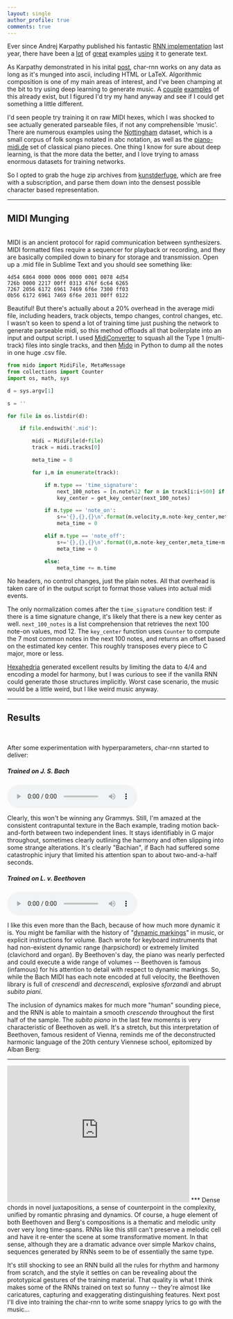 ```yaml
---
layout: single
author_profile: true
comments: true
---
```


Ever since Andrej Karpathy published his fantastic [RNN implementation](https://github.com/karpathy/char-rnn) last year, there have been a [lot](https://medium.com/@samim/obama-rnn-machine-generated-political-speeches-c8abd18a2ea0#.o3mgc438b) of [great](https://www.gwern.net/RNN%20metadata) examples  [using](https://www.csail.mit.edu/deepdrumpf) it to generate text. 

As Karpathy demonstrated in his inital [post](http://karpathy.github.io/2015/05/21/rnn-effectiveness/), char-rnn works on any data as long as it's munged into ascii, including HTML or LaTeX. Algorithmic composition is one of my main areas of interest, and I've been champing at the bit to try using deep learning to generate music. A [couple](https://maraoz.com/2016/02/02/abc-rnn/) [examples](http://www.hexahedria.com/2015/08/03/composing-music-with-recurrent-neural-networks/) of this already exist, but I figured I'd try my hand anyway and see if I could get something a little different. 

I'd seen people try training it on raw MIDI hexes, which I was shocked to see actually generated parseable files, if not any comprehensible 'music'. There are numerous examples using the [Nottingham](http://abc.sourceforge.net/NMD/) dataset, which is a small corpus of folk songs notated in abc notation, as well as the [piano-midi.de](http://www.piano-midi.de) set of classical piano pieces. One thing I know for sure about deep learning, is that the more data the better, and I love trying to amass enormous datasets for training networks.

So I opted to grab the huge zip archives from [kunstderfuge](http://www.kunstderfuge.com), which are free with a subscription, and parse them down into the densest possible character based representation. 

***

## MIDI Munging ##
<br/>
MIDI is an ancient protocol for rapid communication between synthesizers. MIDI formatted files require a sequencer for playback or recording, and they are basically compiled down to binary for storage and transmission. Open up a .mid file in Sublime Text and you should see something like:

```
4d54 6864 0000 0006 0000 0001 0078 4d54
726b 0000 2217 00ff 0313 476f 6c64 6265
7267 2056 6172 6961 7469 6f6e 7300 ff03
0b56 6172 6961 7469 6f6e 2031 00ff 0122
```

Beautiful! But there's actually about a 20% overhead in the average midi file, including headers, track objects, tempo changes, control changes, etc. I wasn't so keen to spend a lot of training time just pushing the network to generate parseable midi, so this method offloads all that boilerplate into an input and output script. I used [MidiConverter](http://www.jsresources.org/examples/MidiConverter.html) to squash all the Type 1 (multi-track) files into single tracks, and then [Mido](https://mido.readthedocs.io/en/latest/) in Python to dump all the notes in one huge .csv file.

```python
from mido import MidiFile, MetaMessage
from collections import Counter
import os, math, sys

d = sys.argv[1]

s = ''

for file in os.listdir(d):

	if file.endswith('.mid'):

		midi = MidiFile(d+file)
		track = midi.tracks[0]

		meta_time = 0

		for i,m in enumerate(track):

			if m.type == 'time_signature':
				next_100_notes = [n.note%12 for n in track[i:i+500] if n.type=='note_on'][:100]
				key_center = get_key_center(next_100_notes)

			if m.type == 'note_on':
				s+='{},{},{}\n'.format(m.velocity,m.note-key_center,meta_time+m.time)
				meta_time = 0

			elif m.type == 'note_off':
				s+='{},{},{}\n'.format(0,m.note-key_center,meta_time+m.time)
				meta_time = 0

			else:
				meta_time += m.time

```

No headers, no control changes, just the plain notes. All that overhead is taken care of in the output script to format those values into actual midi events. 

The only normalization comes after the `time_signature` condition test: if there is a time signature change, it's likely that there is a new key center as well. `next_100_notes` is a list comprehension that retrieves the next 100 note-on values, mod 12. The `key_center` function uses `Counter` to compute the 7 most common notes in the next 100 notes, and returns an offset based on the estimated key center. This roughly transposes every piece to C major, more or less. 

[Hexahedria](http://www.hexahedria.com/2015/08/03/composing-music-with-recurrent-neural-networks/) generated excellent results by limiting the data to 4/4 and encoding a model for harmony, but I was curious to see if the vanilla RNN could generate those structures implicitly. Worst case scenario, the music would be a little weird, but I like weird music anyway.

***

## Results ##
<br/>

After some experimentation with hyperparameters, char-rnn started to deliver:

##### Trained on J. S. Bach #####
<audio id='bach' src='../assets/data/JSB.wav' controls></audio>

Clearly, this won't be winning any Grammys. Still, I'm amazed at the consistent contrapuntal texture in the Bach example, trading motion back-and-forth between two independent lines. It stays identifiably in G major throughout, sometimes clearly outlining the harmony and often slipping into some strange alterations. It's clearly "Bachian", if Bach had suffered some catastrophic injury that limited his attention span to about two-and-a-half seconds.

##### Trained on L. v. Beethoven #####
<audio id='lvb' src='../assets/data/LVB.wav' controls></audio>

I like this even more than the Bach, because of how much more dynamic it is. You might be familiar with the history of "[dynamic markings](https://en.wikipedia.org/wiki/Dynamics_(music)#Relative_loudness)" in music, or explicit instructions for volume. Bach wrote for keyboard instruments that had non-existent dynamic range (harpsichord) or extremely limited (clavichord and organ). By Beethoven's day, the piano was nearly perfected and could execute a wide range of volumes -- Beethoven is famous (infamous) for his attention to detail with respect to dynamic markings. So, while the Bach MIDI has each note encoded at full velocity, the Beethoven library is full of *crescendi* and *decrescendi*, explosive *sforzandi* and abrupt *subito piani*.

The inclusion of dynamics makes for much more "human" sounding piece, and the RNN is able to maintain a smooth *crescendo* throughout the first half of the sample. The *subito piano* in the last few moments is very characteristic of Beethoven as well. It's a stretch, but this interpretation of Beethoven, famous resident of Vienna, reminds me of the deconstructed harmonic language of the 20th century Viennese school, epitomized by Alban Berg:

***
<iframe width="420" height="315" src="https://www.youtube.com/embed/G7LzU9hnM6Y" frameborder="0" allowfullscreen></iframe>
***
Dense chords in novel juxtapositions, a sense of counterpoint in the complexity, unified by romantic phrasing and dynamics. Of course, a huge element of both Beethoven and Berg's compositions is a thematic and melodic unity over very long time-spans. RNNs like this still can't preserve a melodic cell and have it re-enter the scene at some transformative moment. In that sense, although they are a dramatic advance over simple Markov chains, sequences generated by RNNs seem to be of essentially the same type.

It's still shocking to see an RNN build all the rules for rhythm and harmony from scratch, and the style it settles on can be revealing about the prototypical gestures of the training material. That quality is what I think makes some of the RNNs trained on text so funny -- they're almost like caricatures, capturing and exaggerating distinguishing features. Next post I'll dive into training the char-rnn to write some snappy lyrics to go with the music...